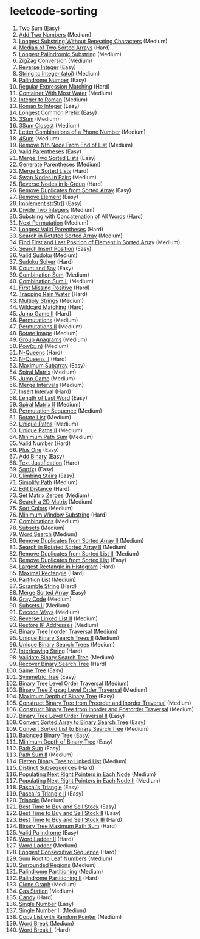 # leetcode-sorting
0001. [Two Sum](https://leetcode.com/problems/two-sum) (Easy)  
0002. [Add Two Numbers](https://leetcode.com/problems/add-two-numbers) (Medium)  
0003. [Longest Substring Without Repeating Characters](https://leetcode.com/problems/longest-substring-without-repeating-characters) (Medium)  
0004. [Median of Two Sorted Arrays](https://leetcode.com/problems/median-of-two-sorted-arrays) (Hard)  
0005. [Longest Palindromic Substring](https://leetcode.com/problems/longest-palindromic-substring) (Medium)  
0006. [ZigZag Conversion](https://leetcode.com/problems/zigzag-conversion) (Medium)  
0007. [Reverse Integer](https://leetcode.com/problems/reverse-integer) (Easy)  
0008. [String to Integer (atoi)](https://leetcode.com/problems/string-to-integer-atoi) (Medium)  
0009. [Palindrome Number](https://leetcode.com/problems/palindrome-number) (Easy)  
0010. [Regular Expression Matching](https://leetcode.com/problems/regular-expression-matching) (Hard)  
0011. [Container With Most Water](https://leetcode.com/problems/container-with-most-water) (Medium)  
0012. [Integer to Roman](https://leetcode.com/problems/integer-to-roman) (Medium)  
0013. [Roman to Integer](https://leetcode.com/problems/roman-to-integer) (Easy)  
0014. [Longest Common Prefix](https://leetcode.com/problems/longest-common-prefix) (Easy)  
0015. [3Sum](https://leetcode.com/problems/3sum) (Medium)  
0016. [3Sum Closest](https://leetcode.com/problems/3sum-closest) (Medium)  
0017. [Letter Combinations of a Phone Number](https://leetcode.com/problems/letter-combinations-of-a-phone-number) (Medium)  
0018. [4Sum](https://leetcode.com/problems/4sum) (Medium)  
0019. [Remove Nth Node From End of List](https://leetcode.com/problems/remove-nth-node-from-end-of-list) (Medium)  
0020. [Valid Parentheses](https://leetcode.com/problems/valid-parentheses) (Easy)  
0021. [Merge Two Sorted Lists](https://leetcode.com/problems/merge-two-sorted-lists) (Easy)  
0022. [Generate Parentheses](https://leetcode.com/problems/generate-parentheses) (Medium)  
0023. [Merge k Sorted Lists](https://leetcode.com/problems/merge-k-sorted-lists) (Hard)  
0024. [Swap Nodes in Pairs](https://leetcode.com/problems/swap-nodes-in-pairs) (Medium)  
0025. [Reverse Nodes in k-Group](https://leetcode.com/problems/reverse-nodes-in-k-group) (Hard)  
0026. [Remove Duplicates from Sorted Array](https://leetcode.com/problems/remove-duplicates-from-sorted-array) (Easy)  
0027. [Remove Element](https://leetcode.com/problems/remove-element) (Easy)  
0028. [Implement strStr()](https://leetcode.com/problems/implement-strstr) (Easy)  
0029. [Divide Two Integers](https://leetcode.com/problems/divide-two-integers) (Medium)  
0030. [Substring with Concatenation of All Words](https://leetcode.com/problems/substring-with-concatenation-of-all-words) (Hard)  
0031. [Next Permutation](https://leetcode.com/problems/next-permutation) (Medium)  
0032. [Longest Valid Parentheses](https://leetcode.com/problems/longest-valid-parentheses) (Hard)  
0033. [Search in Rotated Sorted Array](https://leetcode.com/problems/search-in-rotated-sorted-array) (Medium)  
0034. [Find First and Last Position of Element in Sorted Array](https://leetcode.com/problems/find-first-and-last-position-of-element-in-sorted-array) (Medium)  
0035. [Search Insert Position](https://leetcode.com/problems/search-insert-position) (Easy)  
0036. [Valid Sudoku](https://leetcode.com/problems/valid-sudoku) (Medium)  
0037. [Sudoku Solver](https://leetcode.com/problems/sudoku-solver) (Hard)  
0038. [Count and Say](https://leetcode.com/problems/count-and-say) (Easy)  
0039. [Combination Sum](https://leetcode.com/problems/combination-sum) (Medium)  
0040. [Combination Sum II](https://leetcode.com/problems/combination-sum-ii) (Medium)  
0041. [First Missing Positive](https://leetcode.com/problems/first-missing-positive) (Hard)  
0042. [Trapping Rain Water](https://leetcode.com/problems/trapping-rain-water) (Hard)  
0043. [Multiply Strings](https://leetcode.com/problems/multiply-strings) (Medium)  
0044. [Wildcard Matching](https://leetcode.com/problems/wildcard-matching) (Hard)  
0045. [Jump Game II](https://leetcode.com/problems/jump-game-ii) (Hard)  
0046. [Permutations](https://leetcode.com/problems/permutations) (Medium)  
0047. [Permutations II](https://leetcode.com/problems/permutations-ii) (Medium)  
0048. [Rotate Image](https://leetcode.com/problems/rotate-image) (Medium)  
0049. [Group Anagrams](https://leetcode.com/problems/group-anagrams) (Medium)  
0050. [Pow(x, n)](https://leetcode.com/problems/powx-n) (Medium)  
0051. [N-Queens](https://leetcode.com/problems/n-queens) (Hard)  
0052. [N-Queens II](https://leetcode.com/problems/n-queens-ii) (Hard)  
0053. [Maximum Subarray](https://leetcode.com/problems/maximum-subarray) (Easy)  
0054. [Spiral Matrix](https://leetcode.com/problems/spiral-matrix) (Medium)  
0055. [Jump Game](https://leetcode.com/problems/jump-game) (Medium)  
0056. [Merge Intervals](https://leetcode.com/problems/merge-intervals) (Medium)  
0057. [Insert Interval](https://leetcode.com/problems/insert-interval) (Hard)  
0058. [Length of Last Word](https://leetcode.com/problems/length-of-last-word) (Easy)  
0059. [Spiral Matrix II](https://leetcode.com/problems/spiral-matrix-ii) (Medium)  
0060. [Permutation Sequence](https://leetcode.com/problems/permutation-sequence) (Medium)  
0061. [Rotate List](https://leetcode.com/problems/rotate-list) (Medium)  
0062. [Unique Paths](https://leetcode.com/problems/unique-paths) (Medium)  
0063. [Unique Paths II](https://leetcode.com/problems/unique-paths-ii) (Medium)  
0064. [Minimum Path Sum](https://leetcode.com/problems/minimum-path-sum) (Medium)  
0065. [Valid Number](https://leetcode.com/problems/valid-number) (Hard)  
0066. [Plus One](https://leetcode.com/problems/plus-one) (Easy)  
0067. [Add Binary](https://leetcode.com/problems/add-binary) (Easy)  
0068. [Text Justification](https://leetcode.com/problems/text-justification) (Hard)  
0069. [Sqrt(x)](https://leetcode.com/problems/sqrtx) (Easy)  
0070. [Climbing Stairs](https://leetcode.com/problems/climbing-stairs) (Easy)  
0071. [Simplify Path](https://leetcode.com/problems/simplify-path) (Medium)  
0072. [Edit Distance](https://leetcode.com/problems/edit-distance) (Hard)  
0073. [Set Matrix Zeroes](https://leetcode.com/problems/set-matrix-zeroes) (Medium)  
0074. [Search a 2D Matrix](https://leetcode.com/problems/search-a-2d-matrix) (Medium)  
0075. [Sort Colors](https://leetcode.com/problems/sort-colors) (Medium)  
0076. [Minimum Window Substring](https://leetcode.com/problems/minimum-window-substring) (Hard)  
0077. [Combinations](https://leetcode.com/problems/combinations) (Medium)  
0078. [Subsets](https://leetcode.com/problems/subsets) (Medium)  
0079. [Word Search](https://leetcode.com/problems/word-search) (Medium)  
0080. [Remove Duplicates from Sorted Array II](https://leetcode.com/problems/remove-duplicates-from-sorted-array-ii) (Medium)  
0081. [Search in Rotated Sorted Array II](https://leetcode.com/problems/search-in-rotated-sorted-array-ii) (Medium)  
0082. [Remove Duplicates from Sorted List II](https://leetcode.com/problems/remove-duplicates-from-sorted-list-ii) (Medium)  
0083. [Remove Duplicates from Sorted List](https://leetcode.com/problems/remove-duplicates-from-sorted-list) (Easy)  
0084. [Largest Rectangle in Histogram](https://leetcode.com/problems/largest-rectangle-in-histogram) (Hard)  
0085. [Maximal Rectangle](https://leetcode.com/problems/maximal-rectangle) (Hard)  
0086. [Partition List](https://leetcode.com/problems/partition-list) (Medium)  
0087. [Scramble String](https://leetcode.com/problems/scramble-string) (Hard)  
0088. [Merge Sorted Array](https://leetcode.com/problems/merge-sorted-array) (Easy)  
0089. [Gray Code](https://leetcode.com/problems/gray-code) (Medium)  
0090. [Subsets II](https://leetcode.com/problems/subsets-ii) (Medium)  
0091. [Decode Ways](https://leetcode.com/problems/decode-ways) (Medium)  
0092. [Reverse Linked List II](https://leetcode.com/problems/reverse-linked-list-ii) (Medium)  
0093. [Restore IP Addresses](https://leetcode.com/problems/restore-ip-addresses) (Medium)  
0094. [Binary Tree Inorder Traversal](https://leetcode.com/problems/binary-tree-inorder-traversal) (Medium)  
0095. [Unique Binary Search Trees II](https://leetcode.com/problems/unique-binary-search-trees-ii) (Medium)  
0096. [Unique Binary Search Trees](https://leetcode.com/problems/unique-binary-search-trees) (Medium)  
0097. [Interleaving String](https://leetcode.com/problems/interleaving-string) (Hard)  
0098. [Validate Binary Search Tree](https://leetcode.com/problems/validate-binary-search-tree) (Medium)  
0099. [Recover Binary Search Tree](https://leetcode.com/problems/recover-binary-search-tree) (Hard)  
0100. [Same Tree](https://leetcode.com/problems/same-tree) (Easy)  
0101. [Symmetric Tree](https://leetcode.com/problems/symmetric-tree) (Easy)  
0102. [Binary Tree Level Order Traversal](https://leetcode.com/problems/binary-tree-level-order-traversal) (Medium)  
0103. [Binary Tree Zigzag Level Order Traversal](https://leetcode.com/problems/binary-tree-zigzag-level-order-traversal) (Medium)  
0104. [Maximum Depth of Binary Tree](https://leetcode.com/problems/maximum-depth-of-binary-tree) (Easy)  
0105. [Construct Binary Tree from Preorder and Inorder Traversal](https://leetcode.com/problems/construct-binary-tree-from-preorder-and-inorder-traversal) (Medium)  
0106. [Construct Binary Tree from Inorder and Postorder Traversal](https://leetcode.com/problems/construct-binary-tree-from-inorder-and-postorder-traversal) (Medium)  
0107. [Binary Tree Level Order Traversal II](https://leetcode.com/problems/binary-tree-level-order-traversal-ii) (Easy)  
0108. [Convert Sorted Array to Binary Search Tree](https://leetcode.com/problems/convert-sorted-array-to-binary-search-tree) (Easy)  
0109. [Convert Sorted List to Binary Search Tree](https://leetcode.com/problems/convert-sorted-list-to-binary-search-tree) (Medium)  
0110. [Balanced Binary Tree](https://leetcode.com/problems/balanced-binary-tree) (Easy)  
0111. [Minimum Depth of Binary Tree](https://leetcode.com/problems/minimum-depth-of-binary-tree) (Easy)  
0112. [Path Sum](https://leetcode.com/problems/path-sum) (Easy)  
0113. [Path Sum II](https://leetcode.com/problems/path-sum-ii) (Medium)  
0114. [Flatten Binary Tree to Linked List](https://leetcode.com/problems/flatten-binary-tree-to-linked-list) (Medium)  
0115. [Distinct Subsequences](https://leetcode.com/problems/distinct-subsequences) (Hard) 
0116. [Populating Next Right Pointers in Each Node](https://leetcode.com/problems/populating-next-right-pointers-in-each-node) (Medium)  
0117. [Populating Next Right Pointers in Each Node II](https://leetcode.com/problems/populating-next-right-pointers-in-each-node-ii) (Medium)  
0118. [Pascal's Triangle](https://leetcode.com/problems/pascals-triangle) (Easy)  
0119. [Pascal's Triangle II](https://leetcode.com/problems/pascals-triangle-ii) (Easy)  
0120. [Triangle](https://leetcode.com/problems/triangle) (Medium)  
0121. [Best Time to Buy and Sell Stock](https://leetcode.com/problems/best-time-to-buy-and-sell-stock) (Easy)  
0122. [Best Time to Buy and Sell Stock II](https://leetcode.com/problems/best-time-to-buy-and-sell-stock-ii) (Easy)  
0123. [Best Time to Buy and Sell Stock III](https://leetcode.com/problems/best-time-to-buy-and-sell-stock-iii) (Hard)  
0124. [Binary Tree Maximum Path Sum](https://leetcode.com/problems/binary-tree-maximum-path-sum) (Hard)  
0125. [Valid Palindrome](https://leetcode.com/problems/valid-palindrome) (Easy)  
0126. [Word Ladder II](https://leetcode.com/problems/word-ladder-ii) (Hard)  
0127. [Word Ladder](https://leetcode.com/problems/word-ladder) (Medium)  
0128. [Longest Consecutive Sequence](https://leetcode.com/problems/longest-consecutive-sequence) (Hard)  
0129. [Sum Root to Leaf Numbers](https://leetcode.com/problems/sum-root-to-leaf-numbers) (Medium)  
0130. [Surrounded Regions](https://leetcode.com/problems/surrounded-regions) (Medium)  
0131. [Palindrome Partitioning](https://leetcode.com/problems/palindrome-partitioning) (Medium)  
0132. [Palindrome Partitioning II](https://leetcode.com/problems/palindrome-partitioning-ii) (Hard)  
0133. [Clone Graph](https://leetcode.com/problems/clone-graph) (Medium)  
0134. [Gas Station](https://leetcode.com/problems/gas-station) (Medium)  
0135. [Candy](https://leetcode.com/problems/candy) (Hard)  
0136. [Single Number](https://leetcode.com/problems/single-number) (Easy)  
0137. [Single Number II](https://leetcode.com/problems/single-number-ii) (Medium)  
0138. [Copy List with Random Pointer](https://leetcode.com/problems/copy-list-with-random-pointer) (Medium)  
0139. [Word Break](https://leetcode.com/problems/word-break) (Medium)  
0140. [Word Break II](https://leetcode.com/problems/word-break-ii) (Hard)  

